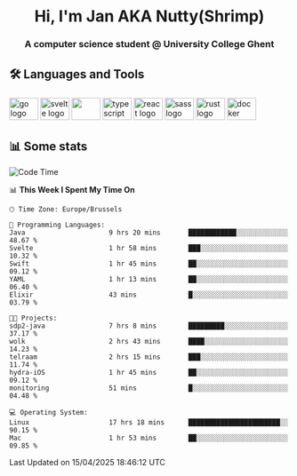 <h1 align="center">Hi, I'm Jan AKA Nutty(Shrimp)</h1>
<h3 align="center">A computer science student @ University College Ghent</h3>

<h2 align="left">🛠️ Languages and Tools</h2>

###

<div align="left">
  <img src="https://cdn.jsdelivr.net/gh/devicons/devicon/icons/go/go-original.svg" height="40" width="52" alt="go logo"  />
  <img src="https://cdn.jsdelivr.net/gh/devicons/devicon@latest/icons/svelte/svelte-original.svg"  height="40" width="52" alt="svelte logo" />
  <img src="https://cdn.jsdelivr.net/gh/devicons/devicon@latest/icons/tailwindcss/tailwindcss-original.svg" height="40" width="52" />
  <img src="https://cdn.jsdelivr.net/gh/devicons/devicon/icons/typescript/typescript-original.svg" height="40" width="52" alt="typescript logo"  />
  <img src="https://cdn.jsdelivr.net/gh/devicons/devicon/icons/react/react-original.svg" height="40" width="52" alt="react logo"  />
  <img src="https://cdn.jsdelivr.net/gh/devicons/devicon/icons/sass/sass-original.svg" height="40" width="52" alt="sass logo"  />
  <img src="https://cdn.jsdelivr.net/gh/devicons/devicon@latest/icons/rust/rust-original.svg" height="40" width="52" alt="rust logo" />
  <img src="https://cdn.jsdelivr.net/gh/devicons/devicon/icons/docker/docker-original.svg" height="40" width="52" alt="docker logo"  />
</div>

<h2>📊 Some stats</h2>

<!--START_SECTION:waka-->
![Code Time](http://img.shields.io/badge/Code%20Time-5%2C825%20hrs%206%20mins-blue)

📊 **This Week I Spent My Time On** 

```text
🕑︎ Time Zone: Europe/Brussels

💬 Programming Languages: 
Java                     9 hrs 20 mins       ████████████░░░░░░░░░░░░░   48.67 % 
Svelte                   1 hr 58 mins        ███░░░░░░░░░░░░░░░░░░░░░░   10.32 % 
Swift                    1 hr 45 mins        ██░░░░░░░░░░░░░░░░░░░░░░░   09.12 % 
YAML                     1 hr 13 mins        ██░░░░░░░░░░░░░░░░░░░░░░░   06.40 % 
Elixir                   43 mins             █░░░░░░░░░░░░░░░░░░░░░░░░   03.79 % 

🐱‍💻 Projects: 
sdp2-java                7 hrs 8 mins        █████████░░░░░░░░░░░░░░░░   37.17 % 
wolk                     2 hrs 43 mins       ████░░░░░░░░░░░░░░░░░░░░░   14.23 % 
telraam                  2 hrs 15 mins       ███░░░░░░░░░░░░░░░░░░░░░░   11.74 % 
hydra-iOS                1 hr 45 mins        ██░░░░░░░░░░░░░░░░░░░░░░░   09.12 % 
monitoring               51 mins             █░░░░░░░░░░░░░░░░░░░░░░░░   04.48 % 

💻 Operating System: 
Linux                    17 hrs 18 mins      ███████████████████████░░   90.15 % 
Mac                      1 hr 53 mins        ██░░░░░░░░░░░░░░░░░░░░░░░   09.85 % 
```


 Last Updated on 15/04/2025 18:46:12 UTC
<!--END_SECTION:waka-->
